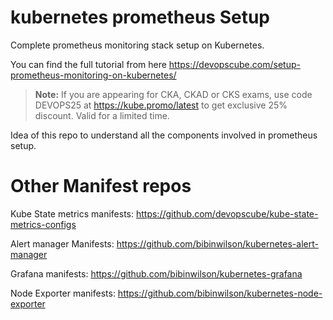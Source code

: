 # kubernetes prometheus Setup

Complete prometheus monitoring stack setup on Kubernetes.

You can find the full tutorial from here https://devopscube.com/setup-prometheus-monitoring-on-kubernetes/

> **Note:** If you are appearing for CKA, CKAD or CKS exams, use code DEVOPS25 at https://kube.promo/latest to get exclusive 25% discount. Valid for a limited time.

Idea of this repo to understand all the components involved in prometheus setup.

# Other Manifest repos

Kube State metrics manifests: https://github.com/devopscube/kube-state-metrics-configs

Alert manager Manifests: https://github.com/bibinwilson/kubernetes-alert-manager

Grafana manifests: https://github.com/bibinwilson/kubernetes-grafana

Node Exporter manifests: https://github.com/bibinwilson/kubernetes-node-exporter


